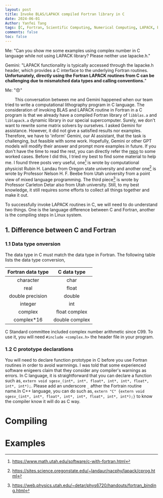 ```yaml
---
layout: post
title: Invoke BLAS/LAPACK compiled Fortran library in C
date: 2024-06-01
Author: Yanfei Tang
tags: [C, Fortran, Scientific Computing, Numerical Computing, LAPACK, BLAS]
comments: false
toc: false
---
```


Me: "Can you show me some examples using complex number in C language while not using LAPACK library?  Please neither use lapacke.h."

Gemini: "LAPACK functionality is typically accessed through the lapacke.h header, which provides a C interface to the underlying Fortran routines.  **Unfortunately, directly using the Fortran LAPACK routines from C can be challenging due to mismatched data types and calling conventions.**"

Me: "😞"
<!-- more -->

&emsp;&emsp; This conversation between me and Gemini happened when our team tried to write a computational lithography program in C language. The consideration of invoking BLAS and LAPACK routine in Fortran in a C program is that we already have a compiled Fortran library of `libblas.a` and `liblapack.a` dynamic library in our special supercomputer. Surely, we don't want to rewrite some matrix solvers by ourselves. I asked Gemini for assistance. However, it did not give a satisfied results nor examples. Therefore, we have to 'inform' Gemini, our AI assistant, that the task is challenging, but feasible with some work. Hopefully, Gemini or other GPT models will modify their answer and prompt more examples in future. If you don't have the time to read the rest, you can directly refer the [repo](https://github.com/yanfeit/BlasLapackTest) to some worked cases. Before I did this, I tried my best to find some material to help me. I found three posts very useful, one[^1] is wrote by computational physicist Rubin H. Landau from Oregon state university and another one[^2] is wrote by Professor Nelson H. F. Beebe from Utah university from a point view of mixed language programming. The third piece[^3] is wrote by Professor Carleton Detar also from Utah university. Still, to my best knowledge, it still requires some efforts to collect all things together and make it out. 

To successfully invoke LAPACK routines in C, we will need to do understand two things. One is the language difference between C and Fortran, another is the compiling steps in Linux system. 

## 1. Difference between C and Fortran

### 1.1 Data type onversion 
The data type in C must match the data type in Fortran. The following table lists the data type conversion,

| Fortran data type  |  C data type    | 
| :--:               | :--:            | 
|  character         |  char           |      
|  real              |  float          |      
|  double precision  |  double         |   
|  integer           |  int            |
|  complex           |  float complex  |
|  complex*16        |  double complex | 

C Standard committee included complex number arithmetic since C99. To use it, you will need `#include <complex.h>` the header file in your program.

### 1.2 C prototype declarations

You will need to declare function prototype in C before you use Fortran routines in order to avoid warnnings. I was told that some experienced software enigeers claim that they consider any compiler's warnings as errors. In C language, it is straightforward that you can declare a function such as, `extern void sgesv_(int*, int*, float*, int*, int*, float*, int*, int*);`. Please add an underscore `_` afther the Fortrain routine name.In C++ language, you can do such as, `extern "C" {extern void sgesv_(int*, int*, float*, int*, int*, float*, int*, int*);}` to know the compiler know it will do as C way.

# Compiling

# Examples



[^1]: https://www.math.utah.edu/software/c-with-fortran.html

[^2]: https://sites.science.oregonstate.edu/~landaur/nacphy/lapack/cprog.html

[^3]: https://web.physics.utah.edu/~detar/phys6720/handouts/fortran_binding.html

